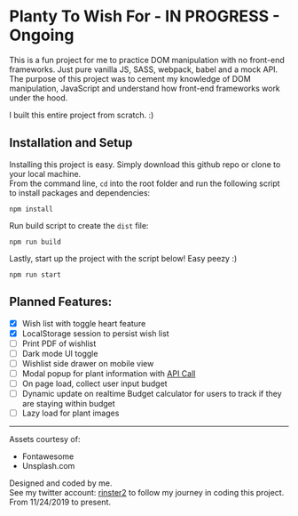 # Planty To Wish For - IN PROGRESS - Ongoing

This is a fun project for me to practice DOM manipulation with no front-end frameworks. Just pure vanilla JS, SASS, webpack, babel and a mock API. The purpose of this project was to cement my knowledge of DOM manipulation, JavaScript and understand how front-end frameworks work under the hood.

I built this entire project from scratch. :) 

## Installation and Setup
Installing this project is easy. Simply download this github repo or clone to your local machine.
<br/>
From the command line, `cd` into the root folder and run the following script to install packages and dependencies:
```
npm install 
```
Run build script to create the `dist` file: 
```
npm run build
```
Lastly, start up the project with the script below! Easy peezy :)
```
npm run start
```

## Planned Features:
* [x] Wish list with toggle heart feature
* [x] LocalStorage session to persist wish list
* [ ] Print PDF of wishlist
* [ ] Dark mode UI toggle 
* [ ] Wishlist side drawer on mobile view
* [ ] Modal popup for plant information with [API Call](https://trefle.io/)
* [ ] On page load, collect user input budget
* [ ] Dynamic update on realtime Budget calculator for users to track if they are staying within budget
* [ ] Lazy load for plant images
---
Assets courtesy of:
- Fontawesome
- Unsplash.com

Designed and coded by me.
<br />
See my twitter account: [rinster2](https://www.twitter.com/rinster2) to follow my journey in coding this project. From 11/24/2019 to present. 

